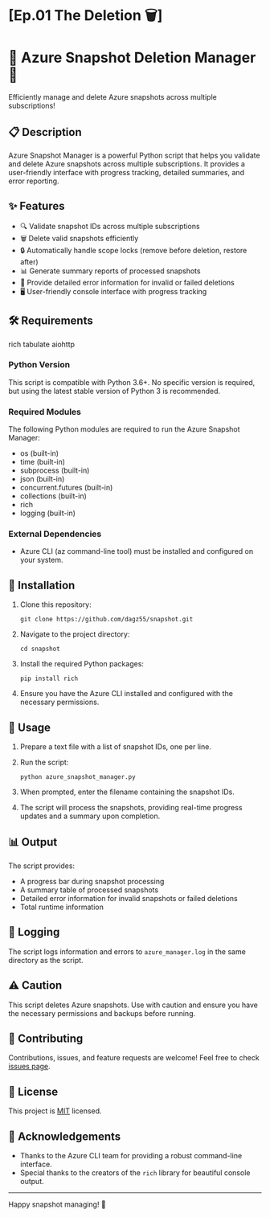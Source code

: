 # [Ep.01 The Deletion 🗑️]

# 🔷 Azure Snapshot Deletion Manager 🔷

Efficiently manage and delete Azure snapshots across multiple subscriptions!

## 📋 Description

Azure Snapshot Manager is a powerful Python script that helps you validate and delete Azure snapshots across multiple subscriptions. It provides a user-friendly interface with progress tracking, detailed summaries, and error reporting.

## ✨ Features

- 🔍 Validate snapshot IDs across multiple subscriptions
- 🗑️ Delete valid snapshots efficiently
- 🔒 Automatically handle scope locks (remove before deletion, restore after)
- 📊 Generate summary reports of processed snapshots
- 🚨 Provide detailed error information for invalid or failed deletions
- 🖥️ User-friendly console interface with progress tracking

## 🛠️ Requirements
rich
tabulate
aiohttp

### Python Version

This script is compatible with Python 3.6+. No specific version is required, but using the latest stable version of Python 3 is recommended.

### Required Modules

The following Python modules are required to run the Azure Snapshot Manager:

- os (built-in)
- time (built-in)
- subprocess (built-in)
- json (built-in)
- concurrent.futures (built-in)
- collections (built-in)
- rich
- logging (built-in)

### External Dependencies

- Azure CLI (az command-line tool) must be installed and configured on your system.

## 🚀 Installation

1. Clone this repository:
   ```
   git clone https://github.com/dagz55/snapshot.git
   ```

2. Navigate to the project directory:
   ```
   cd snapshot
   ```

3. Install the required Python packages:
   ```
   pip install rich
   ```

4. Ensure you have the Azure CLI installed and configured with the necessary permissions.

## 📝 Usage

1. Prepare a text file with a list of snapshot IDs, one per line.

2. Run the script:
   ```
   python azure_snapshot_manager.py
   ```

3. When prompted, enter the filename containing the snapshot IDs.

4. The script will process the snapshots, providing real-time progress updates and a summary upon completion.

## 📊 Output

The script provides:
- A progress bar during snapshot processing
- A summary table of processed snapshots
- Detailed error information for invalid snapshots or failed deletions
- Total runtime information

## 📜 Logging

The script logs information and errors to `azure_manager.log` in the same directory as the script.

## ⚠️ Caution

This script deletes Azure snapshots. Use with caution and ensure you have the necessary permissions and backups before running.

## 🤝 Contributing

Contributions, issues, and feature requests are welcome! Feel free to check [issues page](https://github.com/yourusername/azure-snapshot-manager/issues).

## 📄 License

This project is [MIT](https://choosealicense.com/licenses/mit/) licensed.

## 👏 Acknowledgements

- Thanks to the Azure CLI team for providing a robust command-line interface.
- Special thanks to the creators of the `rich` library for beautiful console output.

---

Happy snapshot managing! 🎉
